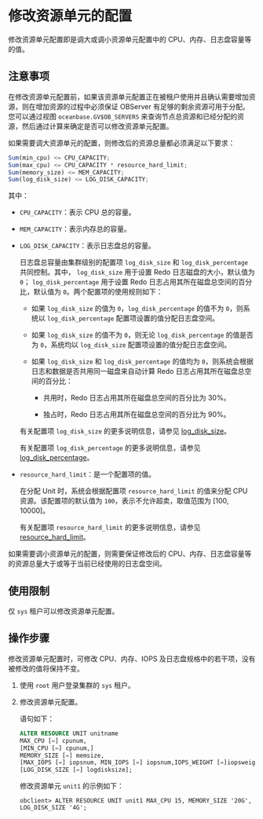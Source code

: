 # 修改资源单元的配置

修改资源单元配置即是调大或调小资源单元配置中的 CPU、内存、日志盘容量等的值。

## 注意事项

在修改资源单元配置前，如果该资源单元配置正在被租户使用并且确认需要增加资源，则在增加资源的过程中必须保证 OBServer 有足够的剩余资源可用于分配。您可以通过视图 `oceanbase.GV$OB_SERVERS` 来查询节点总资源和已经分配的资源，然后通过计算来确定是否可以修改资源单元配置。

如果需要调大资源单元的配置，则修改后的资源总量都必须满足以下要求：

```javascript
Sum(min_cpu) <= CPU_CAPACITY;
Sum(max_cpu) <= CPU_CAPACITY * resource_hard_limit;
Sum(memory_size) <= MEM_CAPACITY;
Sum(log_disk_size) <= LOG_DISK_CAPACITY;
```

其中：

* `CPU_CAPACITY`：表示 CPU 总的容量。

* `MEM_CAPACITY`：表示内存总的容量。

* `LOG_DISK_CAPACITY`：表示日志盘总的容量。

  日志盘总容量由集群级别的配置项 `log_disk_size` 和 `log_disk_percentage` 共同控制。其中， `log_disk_size` 用于设置 Redo 日志磁盘的大小，默认值为 `0`； `log_disk_percentage` 用于设置 Redo 日志占用其所在磁盘总空间的百分比，默认值为 `0`。两个配置项的使用规则如下：

  * 如果 `log_disk_size` 的值为 `0`，`log_disk_percentage` 的值不为 `0`，则系统以 `log_disk_percentage` 配置项设置的值分配日志盘空间。

  * 如果 `log_disk_size` 的值不为 `0`，则无论 `log_disk_percentage` 的值是否为 `0`，系统均以 `log_disk_size` 配置项设置的值分配日志盘空间。

  * 如果 `log_disk_size` 和 `log_disk_percentage` 的值均为 `0`，则系统会根据日志和数据是否共用同一磁盘来自动计算 Redo 日志占用其所在磁盘总空间的百分比：

    * 共用时，Redo 日志占用其所在磁盘总空间的百分比为 30%。

    * 独占时，Redo 日志占用其所在磁盘总空间的百分比为 90%。

   有关配置项 `log_disk_size` 的更多说明信息，请参见 [log_disk_size](../../../../500.system-reference/100.system-configuration-items/300.cluster-level-configuration-items/23700.log_disk_size.md)。

   有关配置项 `log_disk_percentage` 的更多说明信息，请参见 [log_disk_percentage](../../../../500.system-reference/100.system-configuration-items/300.cluster-level-configuration-items/23800.log_disk_percentage.md)。

* `resource_hard_limit`：是一个配置项的值。

  在分配 Unit 时，系统会根据配置项 `resource_hard_limit` 的值来分配 CPU 资源。该配置项的默认值为 `100`，表示不允许超卖，取值范围为 \[100, 10000\]。

  有关配置项 `resource_hard_limit` 的更多说明信息，请参见 [resource_hard_limit](../../../../500.system-reference/100.system-configuration-items/300.cluster-level-configuration-items/16800.resource_hard_limit.md)。

如果需要调小资源单元的配置，则需要保证修改后的 CPU、内存、日志盘容量等的资源总量大于或等于当前已经使用的日志盘空间。

## 使用限制

仅 `sys` 租户可以修改资源单元配置。

## 操作步骤

修改资源单元配置时，可修改 CPU、内存、IOPS 及日志盘规格中的若干项，没有被修改的值将保持不变。

1. 使用 `root` 用户登录集群的 `sys` 租户。

2. 修改资源单元配置。

   语句如下：

   ```sql
   ALTER RESOURCE UNIT unitname 
   MAX_CPU [=] cpunum, 
   [MIN_CPU [=] cpunum,]
   MEMORY_SIZE [=] memsize, 
   [MAX_IOPS [=] iopsnum, MIN_IOPS [=] iopsnum,IOPS_WEIGHT [=]iopsweight,]
   [LOG_DISK_SIZE [=] logdisksize];
   ```

   修改资源单元 `unit1` 的示例如下：

   ```shell
   obclient> ALTER RESOURCE UNIT unit1 MAX_CPU 15, MEMORY_SIZE '20G', LOG_DISK_SIZE '4G';
   ```
